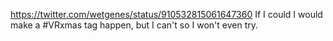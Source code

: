 https://twitter.com/wetgenes/status/910532815061647360 If I could I would make a #VRxmas tag happen, but I can't so I won't even try.